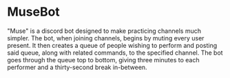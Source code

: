 # MuseBot

"Muse" is a discord bot designed to make practicing channels much simpler. The bot, when joining channels, begins by muting every user present. It then creates a queue of people wishing to perform and posting said queue, along with related commands, to the specified channel. The bot goes through the queue top to bottom, giving three minutes to each performer and a thirty-second break in-between.

